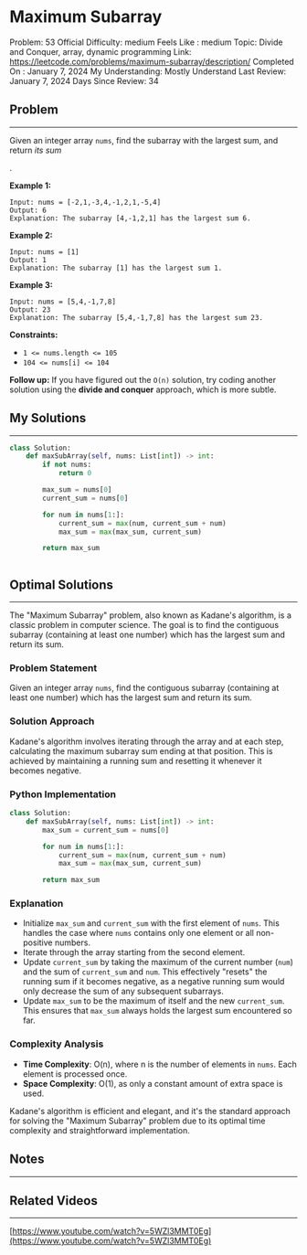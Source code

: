 # Maximum Subarray

Problem: 53
Official Difficulty: medium
Feels Like : medium
Topic: Divide and Conquer, array, dynamic programming
Link: https://leetcode.com/problems/maximum-subarray/description/
Completed On : January 7, 2024
My Understanding: Mostly Understand
Last Review: January 7, 2024
Days Since Review: 34

## Problem

---

Given an integer array `nums`, find the subarray with the largest sum, and return *its sum*

.

**Example 1:**

```
Input: nums = [-2,1,-3,4,-1,2,1,-5,4]
Output: 6
Explanation: The subarray [4,-1,2,1] has the largest sum 6.
```

**Example 2:**

```
Input: nums = [1]
Output: 1
Explanation: The subarray [1] has the largest sum 1.
```

**Example 3:**

```
Input: nums = [5,4,-1,7,8]
Output: 23
Explanation: The subarray [5,4,-1,7,8] has the largest sum 23.
```

**Constraints:**

- `1 <= nums.length <= 105`
- `104 <= nums[i] <= 104`

**Follow up:** If you have figured out the `O(n)` solution, try coding another solution using the **divide and conquer** approach, which is more subtle.

## My Solutions

---

```python
class Solution:
    def maxSubArray(self, nums: List[int]) -> int:
        if not nums:
            return 0

        max_sum = nums[0]  
        current_sum = nums[0]  

        for num in nums[1:]:
            current_sum = max(num, current_sum + num)  
            max_sum = max(max_sum, current_sum) 

        return max_sum
```

```python

```

## Optimal Solutions

---

The "Maximum Subarray" problem, also known as Kadane's algorithm, is a classic problem in computer science. The goal is to find the contiguous subarray (containing at least one number) which has the largest sum and return its sum.

### Problem Statement

Given an integer array `nums`, find the contiguous subarray (containing at least one number) which has the largest sum and return its sum.

### Solution Approach

Kadane's algorithm involves iterating through the array and at each step, calculating the maximum subarray sum ending at that position. This is achieved by maintaining a running sum and resetting it whenever it becomes negative.

### Python Implementation

```python
class Solution:
    def maxSubArray(self, nums: List[int]) -> int:
        max_sum = current_sum = nums[0]

        for num in nums[1:]:
            current_sum = max(num, current_sum + num)
            max_sum = max(max_sum, current_sum)

        return max_sum
```

### Explanation

- Initialize `max_sum` and `current_sum` with the first element of `nums`. This handles the case where `nums` contains only one element or all non-positive numbers.
- Iterate through the array starting from the second element.
- Update `current_sum` by taking the maximum of the current number (`num`) and the sum of `current_sum` and `num`. This effectively "resets" the running sum if it becomes negative, as a negative running sum would only decrease the sum of any subsequent subarrays.
- Update `max_sum` to be the maximum of itself and the new `current_sum`. This ensures that `max_sum` always holds the largest sum encountered so far.

### Complexity Analysis

- **Time Complexity**: O(n), where n is the number of elements in `nums`. Each element is processed once.
- **Space Complexity**: O(1), as only a constant amount of extra space is used.

Kadane's algorithm is efficient and elegant, and it's the standard approach for solving the "Maximum Subarray" problem due to its optimal time complexity and straightforward implementation.

## Notes

---

 

## Related Videos

---

[https://www.youtube.com/watch?v=5WZl3MMT0Eg](https://www.youtube.com/watch?v=5WZl3MMT0Eg)